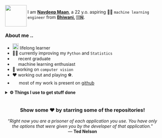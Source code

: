 <img align="left" src="https://www.flaticon.com/svg/static/icons/svg/3135/3135539.svg" width=70 height=70>

I am **[Navdeep Maan](https://djmaan.github.io)**, a 22 y.o. aspiring 👨‍💻 `machine learning engineer` from **[Bhiwani](https://en.wikipedia.org/wiki/Bhiwani), :india:**.
<br>
<br>
### About me ..
* <img src="https://www.flaticon.com/svg/static/icons/svg/3612/3612522.svg" height=20 width=20> lifelong learner
* 👨‍💻  currently improving my `Python` and `Statistics`
* <img src="https://www.flaticon.com/svg/static/icons/svg/3523/3523090.svg" height=15 width=15> recent graduate
* <img src="https://www.flaticon.com/svg/static/icons/svg/1838/1838342.svg" height=15 width=15> machine learning enthusiast
* 🚀 working on `computer vision`
* ❤️ working out and playing ⚽.
* <img src="https://www.flaticon.com/svg/static/icons/svg/762/762631.svg" height=17 width=17> most of my work is present on [github](https://github.com/djmaan)

<details>	
  <br />
  <summary><b>⚙️ Things I use to get stuff done</b></summary>
  	<ul>
  	    <li><b>OS:</b> &nbsp; <img src="https://www.flaticon.com/svg/static/icons/svg/888/888879.svg" width=17 height=17> Ubuntu-20.04 </li>
	    <li><b>💻 Laptop: </b> Dell Vostro </li>
  	    <li><b>Browser: </b> &nbsp; <img src="https://www.flaticon.com/svg/static/icons/svg/888/888846.svg" width=17 height=17> chrome</li>
	    <li><b><img src="https://www.flaticon.com/svg/static/icons/svg/645/645469.svg" height=17 width=17> Code Editor:</b> vscode</li>
	    <li><b>To Stay Updated:</b> <a href="https://instagram.com/navdeepmaan20">instagram</a></li>
	    <br />
	</ul>	
</details>

#

<div align="center">

### Show some ❤️ by starring some of the repositories!
<!-- programming-quote starts -->
“*Right now you are a prisoner of each application you use. You have only the options that were given you by the developer of that application.*”<br/>— **Ted Nelson**
<!-- programming-quote ends -->
</div>

